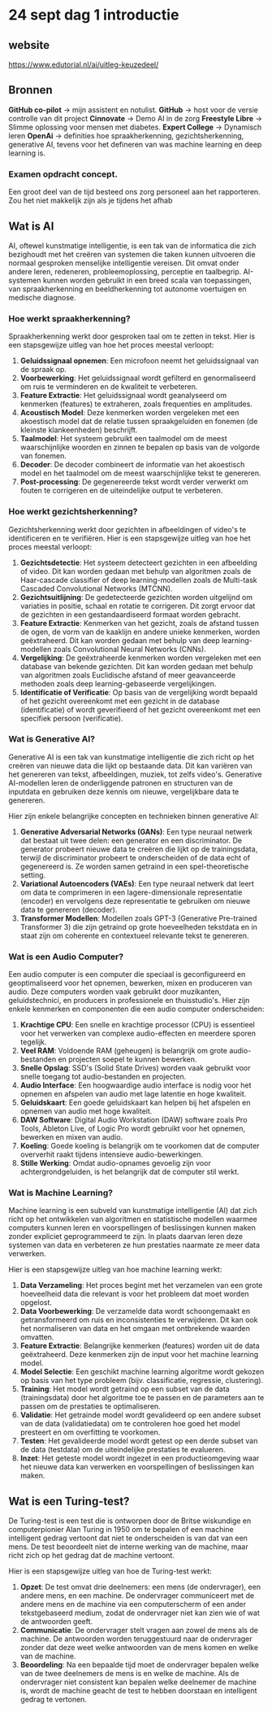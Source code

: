# 24 sept dag 1 introductie

## website

<https://www.edutorial.nl/ai/uitleg-keuzedeel/>

## Bronnen

**GitHub co-pilot** -> mijn assistent en notulist.
**GitHub** -> host voor de versie controlle van dit project
**Cinnovate** -> Demo AI in de zorg
**Freestyle Libre** -> Slimme oplossing voor mensen met diabetes.
**Expert College** -> Dynamisch leren
**OpenAi** -> definities hoe spraakherkenning, gezichtsherkenning, generative AI, tevens voor het defineren van was machine learning en deep learning is.

### Examen opdracht concept.

Een groot deel van de tijd besteed ons zorg personeel aan het rapporteren. Zou het niet makkelijk zijn als je tijdens het afhab


## Wat is AI

AI, oftewel kunstmatige intelligentie, is een tak van de informatica die zich bezighoudt met het creëren van systemen die taken kunnen uitvoeren die normaal gesproken menselijke intelligentie vereisen. Dit omvat onder andere leren, redeneren, probleemoplossing, perceptie en taalbegrip. AI-systemen kunnen worden gebruikt in een breed scala van toepassingen, van spraakherkenning en beeldherkenning tot autonome voertuigen en medische diagnose.

### Hoe werkt spraakherkenning?

Spraakherkenning werkt door gesproken taal om te zetten in tekst. Hier is een stapsgewijze uitleg van hoe het proces meestal verloopt:

1. **Geluidssignaal opnemen**: Een microfoon neemt het geluidssignaal van de spraak op.
2. **Voorbewerking**: Het geluidssignaal wordt gefilterd en genormaliseerd om ruis te verminderen en de kwaliteit te verbeteren.
3. **Feature Extractie**: Het geluidssignaal wordt geanalyseerd om kenmerken (features) te extraheren, zoals frequenties en amplitudes.
4. **Acoustisch Model**: Deze kenmerken worden vergeleken met een akoestisch model dat de relatie tussen spraakgeluiden en fonemen (de kleinste klankeenheden) beschrijft.
5. **Taalmodel**: Het systeem gebruikt een taalmodel om de meest waarschijnlijke woorden en zinnen te bepalen op basis van de volgorde van fonemen.
6. **Decoder**: De decoder combineert de informatie van het akoestisch model en het taalmodel om de meest waarschijnlijke tekst te genereren.
7. **Post-processing**: De gegenereerde tekst wordt verder verwerkt om fouten te corrigeren en de uiteindelijke output te verbeteren.

### Hoe werkt gezichtsherkenning?

Gezichtsherkenning werkt door gezichten in afbeeldingen of video's te identificeren en te verifiëren. Hier is een stapsgewijze uitleg van hoe het proces meestal verloopt:

1. **Gezichtsdetectie**: Het systeem detecteert gezichten in een afbeelding of video. Dit kan worden gedaan met behulp van algoritmen zoals de Haar-cascade classifier of deep learning-modellen zoals de Multi-task Cascaded Convolutional Networks (MTCNN).
2. **Gezichtsuitlijning**: De gedetecteerde gezichten worden uitgelijnd om variaties in positie, schaal en rotatie te corrigeren. Dit zorgt ervoor dat de gezichten in een gestandaardiseerd formaat worden gebracht.
3. **Feature Extractie**: Kenmerken van het gezicht, zoals de afstand tussen de ogen, de vorm van de kaaklijn en andere unieke kenmerken, worden geëxtraheerd. Dit kan worden gedaan met behulp van deep learning-modellen zoals Convolutional Neural Networks (CNNs).
4. **Vergelijking**: De geëxtraheerde kenmerken worden vergeleken met een database van bekende gezichten. Dit kan worden gedaan met behulp van algoritmen zoals Euclidische afstand of meer geavanceerde methoden zoals deep learning-gebaseerde vergelijkingen.
5. **Identificatie of Verificatie**: Op basis van de vergelijking wordt bepaald of het gezicht overeenkomt met een gezicht in de database (identificatie) of wordt geverifieerd of het gezicht overeenkomt met een specifiek persoon (verificatie).

### Wat is Generative AI?

Generative AI is een tak van kunstmatige intelligentie die zich richt op het creëren van nieuwe data die lijkt op bestaande data. Dit kan variëren van het genereren van tekst, afbeeldingen, muziek, tot zelfs video's. Generative AI-modellen leren de onderliggende patronen en structuren van de inputdata en gebruiken deze kennis om nieuwe, vergelijkbare data te genereren.

Hier zijn enkele belangrijke concepten en technieken binnen generative AI:

1. **Generative Adversarial Networks (GANs)**: Een type neuraal netwerk dat bestaat uit twee delen: een generator en een discriminator. De generator probeert nieuwe data te creëren die lijkt op de trainingsdata, terwijl de discriminator probeert te onderscheiden of de data echt of gegenereerd is. Ze worden samen getraind in een spel-theoretische setting.
2. **Variational Autoencoders (VAEs)**: Een type neuraal netwerk dat leert om data te comprimeren in een lagere-dimensionale representatie (encoder) en vervolgens deze representatie te gebruiken om nieuwe data te genereren (decoder).
3. **Transformer Modellen**: Modellen zoals GPT-3 (Generative Pre-trained Transformer 3) die zijn getraind op grote hoeveelheden tekstdata en in staat zijn om coherente en contextueel relevante tekst te genereren.

### Wat is een Audio Computer?

Een audio computer is een computer die speciaal is geconfigureerd en geoptimaliseerd voor het opnemen, bewerken, mixen en produceren van audio. Deze computers worden vaak gebruikt door muzikanten, geluidstechnici, en producers in professionele en thuisstudio's. Hier zijn enkele kenmerken en componenten die een audio computer onderscheiden:

1. **Krachtige CPU**: Een snelle en krachtige processor (CPU) is essentieel voor het verwerken van complexe audio-effecten en meerdere sporen tegelijk.
2. **Veel RAM**: Voldoende RAM (geheugen) is belangrijk om grote audio-bestanden en projecten soepel te kunnen bewerken.
3. **Snelle Opslag**: SSD's (Solid State Drives) worden vaak gebruikt voor snelle toegang tot audio-bestanden en projecten.
4. **Audio Interface**: Een hoogwaardige audio interface is nodig voor het opnemen en afspelen van audio met lage latentie en hoge kwaliteit.
5. **Geluidskaart**: Een goede geluidskaart kan helpen bij het afspelen en opnemen van audio met hoge kwaliteit.
6. **DAW Software**: Digital Audio Workstation (DAW) software zoals Pro Tools, Ableton Live, of Logic Pro wordt gebruikt voor het opnemen, bewerken en mixen van audio.
7. **Koeling**: Goede koeling is belangrijk om te voorkomen dat de computer oververhit raakt tijdens intensieve audio-bewerkingen.
8. **Stille Werking**: Omdat audio-opnames gevoelig zijn voor achtergrondgeluiden, is het belangrijk dat de computer stil werkt.

### Wat is Machine Learning?

Machine learning is een subveld van kunstmatige intelligentie (AI) dat zich richt op het ontwikkelen van algoritmen en statistische modellen waarmee computers kunnen leren en voorspellingen of beslissingen kunnen maken zonder expliciet geprogrammeerd te zijn. In plaats daarvan leren deze systemen van data en verbeteren ze hun prestaties naarmate ze meer data verwerken.

Hier is een stapsgewijze uitleg van hoe machine learning werkt:

1. **Data Verzameling**: Het proces begint met het verzamelen van een grote hoeveelheid data die relevant is voor het probleem dat moet worden opgelost.
2. **Data Voorbewerking**: De verzamelde data wordt schoongemaakt en getransformeerd om ruis en inconsistenties te verwijderen. Dit kan ook het normaliseren van data en het omgaan met ontbrekende waarden omvatten.
3. **Feature Extractie**: Belangrijke kenmerken (features) worden uit de data geëxtraheerd. Deze kenmerken zijn de input voor het machine learning model.
4. **Model Selectie**: Een geschikt machine learning algoritme wordt gekozen op basis van het type probleem (bijv. classificatie, regressie, clustering).
5. **Training**: Het model wordt getraind op een subset van de data (trainingsdata) door het algoritme toe te passen en de parameters aan te passen om de prestaties te optimaliseren.
6. **Validatie**: Het getrainde model wordt gevalideerd op een andere subset van de data (validatiedata) om te controleren hoe goed het model presteert en om overfitting te voorkomen.
7. **Testen**: Het gevalideerde model wordt getest op een derde subset van de data (testdata) om de uiteindelijke prestaties te evalueren.
8. **Inzet**: Het geteste model wordt ingezet in een productieomgeving waar het nieuwe data kan verwerken en voorspellingen of beslissingen kan maken.

## Wat is een Turing-test?

De Turing-test is een test die is ontworpen door de Britse wiskundige en computerpionier Alan Turing in 1950 om te bepalen of een machine intelligent gedrag vertoont dat niet te onderscheiden is van dat van een mens. De test beoordeelt niet de interne werking van de machine, maar richt zich op het gedrag dat de machine vertoont.

Hier is een stapsgewijze uitleg van hoe de Turing-test werkt:

1. **Opzet**: De test omvat drie deelnemers: een mens (de ondervrager), een andere mens, en een machine. De ondervrager communiceert met de andere mens en de machine via een computerscherm of een ander tekstgebaseerd medium, zodat de ondervrager niet kan zien wie of wat de antwoorden geeft.
2. **Communicatie**: De ondervrager stelt vragen aan zowel de mens als de machine. De antwoorden worden teruggestuurd naar de ondervrager zonder dat deze weet welke antwoorden van de mens komen en welke van de machine.
3. **Beoordeling**: Na een bepaalde tijd moet de ondervrager bepalen welke van de twee deelnemers de mens is en welke de machine. Als de ondervrager niet consistent kan bepalen welke deelnemer de machine is, wordt de machine geacht de test te hebben doorstaan en intelligent gedrag te vertonen.
